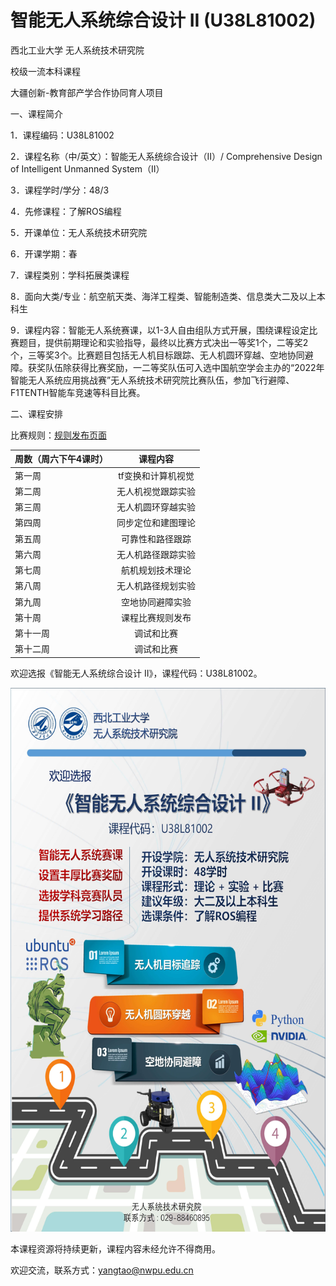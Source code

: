# 智能无人系统综合设计 II (U38L81002)
西北工业大学 无人系统技术研究院

校级一流本科课程

大疆创新-教育部产学合作协同育人项目

一、课程简介

1．课程编码：U38L81002

2．课程名称（中/英文）：智能无人系统综合设计（II）/ Comprehensive Design of Intelligent Unmanned System（II）

3．课程学时/学分：48/3

4．先修课程：了解ROS编程

5．开课单位：无人系统技术研究院

6．开课学期：春

7．课程类别：学科拓展类课程

8．面向大类/专业：航空航天类、海洋工程类、智能制造类、信息类大二及以上本科生

9．课程内容：智能无人系统赛课，以1-3人自由组队方式开展，围绕课程设定比赛题目，提供前期理论和实验指导，最终以比赛方式决出一等奖1个，二等奖2个，三等奖3个。比赛题目包括无人机目标跟踪、无人机圆环穿越、空地协同避障。获奖队伍除获得比赛奖励，一二等奖队伍可入选中国航空学会主办的“2022年智能无人系统应用挑战赛”无人系统技术研究院比赛队伍，参加飞行避障、F1TENTH智能车竞速等科目比赛。

二、课程安排

比赛规则：[规则发布页面](比赛规则)

| 周数（周六下午4课时）| 课程内容 | 
| ---------- | :-----------:  |
| 第一周     | tf变换和计算机视觉 | 
| 第二周     | 无人机视觉跟踪实验 | 
| 第三周     | 无人机圆环穿越实验 | 
| 第四周     | 同步定位和建图理论 | 
| 第五周     | 可靠性和路径跟踪 | 
| 第六周     | 无人机路径跟踪实验 | 
| 第七周     | 航机规划技术理论 | 
| 第八周     | 无人机路径规划实验 | 
| 第九周     | 空地协同避障实验 | 
| 第十周     | 课程比赛规则发布 | 
| 第十一周   | 调试和比赛 | 
| 第十二周   | 调试和比赛 | 

欢迎选报《智能无人系统综合设计 II》，课程代码：U38L81002。

<div align=left><img src="https://github.com/cavayangtao/npurobocourse/blob/2022spring/fig/poster2.jpg" width="600" height="870"/></div>

本课程资源将持续更新，课程内容未经允许不得商用。

欢迎交流，联系方式：yangtao@nwpu.edu.cn
